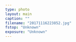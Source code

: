 ```yaml
---
type: photo
layout: main
caption: ""
filename: "20171116223852.jpg"
fstop: "Unknown"
exposure: "Unknown"
---
```

